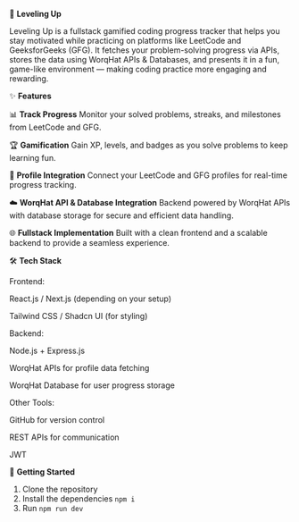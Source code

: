 🚀 **Leveling Up**

Leveling Up is a fullstack gamified coding progress tracker that helps you stay motivated while practicing on platforms like LeetCode and GeeksforGeeks (GFG). It fetches your problem-solving progress via APIs, stores the data using WorqHat APIs & Databases, and presents it in a fun, game-like environment — making coding practice more engaging and rewarding.

✨ **Features**

📊 **Track Progress**
Monitor your solved problems, streaks, and milestones from LeetCode and GFG.

🏆 **Gamification**
Gain XP, levels, and badges as you solve problems to keep learning fun.

🔗 **Profile Integration**
Connect your LeetCode and GFG profiles for real-time progress tracking.

☁️ **WorqHat API & Database Integration**
Backend powered by WorqHat APIs with database storage for secure and efficient data handling.

🌐 **Fullstack Implementation**
Built with a clean frontend and a scalable backend to provide a seamless experience.

🛠️ **Tech Stack**

Frontend:

React.js / Next.js (depending on your setup)

Tailwind CSS / Shadcn UI (for styling)

Backend:

Node.js + Express.js

WorqHat APIs for profile data fetching

WorqHat Database for user progress storage

Other Tools:

GitHub for version control

REST APIs for communication

JWT

🚀 **Getting Started**

1. Clone the repository
2. Install the dependencies
```npm i```
3. Run
```npm run dev```

